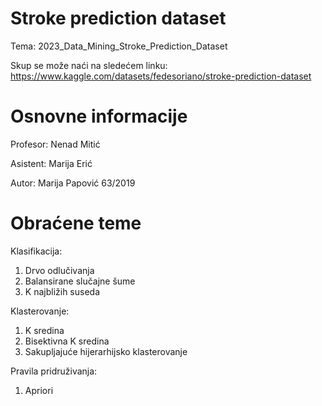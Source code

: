 # Stroke prediction dataset


Tema: 2023_Data_Mining_Stroke_Prediction_Dataset

Skup se može naći na sledećem linku: https://www.kaggle.com/datasets/fedesoriano/stroke-prediction-dataset

# Osnovne informacije
Profesor: Nenad Mitić

Asistent: Marija Erić

Autor: Marija Papović 63/2019

# Obraćene teme

Klasifikacija:
  1. Drvo odlučivanja
  2. Balansirane slučajne šume
  3. K najbližih suseda

Klasterovanje:
  1. K sredina
  2. Bisektivna K sredina
  3. Sakupljajuće hijerarhijsko klasterovanje

Pravila pridruživanja:
  1. Apriori
     
